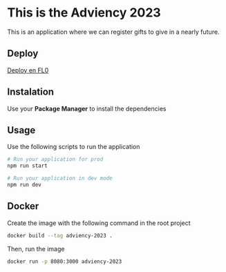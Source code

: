 # This is the Adviency 2023

This is an application where we can register gifts to give in a nearly future.

## Deploy

[Deploy en FL0](https://adviency-2023-dev-cqnx.2.us-1.fl0.io)

## Instalation

Use your **Package Manager** to install the dependencies

## Usage

Use the following scripts to run the application

```bash
# Run your application for prod
npm run start

# Run your application in dev mode
npm run dev
```

## Docker

Create the image with the following command in the root project

```bash
docker build --tag adviency-2023 .
```

Then, run the image

```bash
docker run -p 8080:3000 adviency-2023
```
